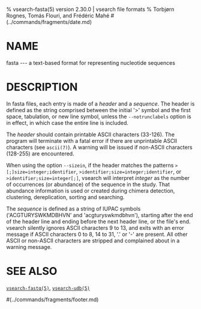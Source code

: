 % vsearch-fasta(5) version 2.30.0 | vsearch file formats
% Torbjørn Rognes, Tomás Flouri, and Frédéric Mahé
#(../commands/fragments/date.md)

# NAME

fasta --- a text-based format for representing nucleotide sequences


# DESCRIPTION

In fasta files, each entry is made of a _header_ and a _sequence_. The
header is defined as the string comprised between the initial '>'
symbol and the first space, tabulation, or new line symbol, unless the
`--notrunclabels` option is in effect, in which case the entire line
is included.

The *header* should contain printable ASCII characters (33-126). The
program will terminate with a fatal error if there are unprintable
ASCII characters (see `ascii(7)`). A warning will be issued if
non-ASCII characters (128-255) are encountered.

When using the option `--sizein`, if the header matches the patterns
`>[;]size=integer;identifier`, `>identifier;size=integer;identifier`,
or `>identifier;size=integer[;]`, vsearch will interpret *integer* as
the number of occurrences (or abundance) of the sequence in the
study. That abundance information is used or created during chimera
detection, clustering, dereplication, sorting and searching.

The *sequence* is defined as a string of IUPAC symbols
('ACGTURYSWKMDBHVN' and 'acgturyswkmdbhvn'), starting after the end of
the header line and ending before the next header line, or the file's
end. vsearch silently ignores ASCII characters 9 to 13, and exits with
an error message if ASCII characters 0 to 8, 14 to 31, '.' or '-' are
present. All other ASCII or non-ASCII characters are stripped and
complained about in a warning message.


# SEE ALSO

[`vsearch-fastq(5)`](./vsearch-fastq.5.md), [`vsearch-udb(5)`](./vsearch-udb.5.md)


#(../commands/fragments/footer.md)
